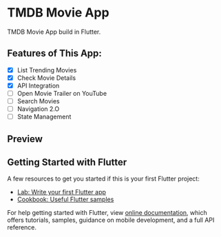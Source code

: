 # TMDB Movie App

TMDB Movie App build in Flutter.

## Features of This App:

- [x] List Trending Movies
- [x] Check Movie Details
- [x] API Integration
- [ ] Open Movie Trailer on YouTube
- [ ] Search Movies
- [ ] Navigation 2.O
- [ ] State Management

## Preview



## Getting Started with Flutter

A few resources to get you started if this is your first Flutter project:

- [Lab: Write your first Flutter app](https://flutter.dev/docs/get-started/codelab)
- [Cookbook: Useful Flutter samples](https://flutter.dev/docs/cookbook)

For help getting started with Flutter, view 
[online documentation](https://flutter.dev/docs), which offers tutorials,
samples, guidance on mobile development, and a full API reference.
